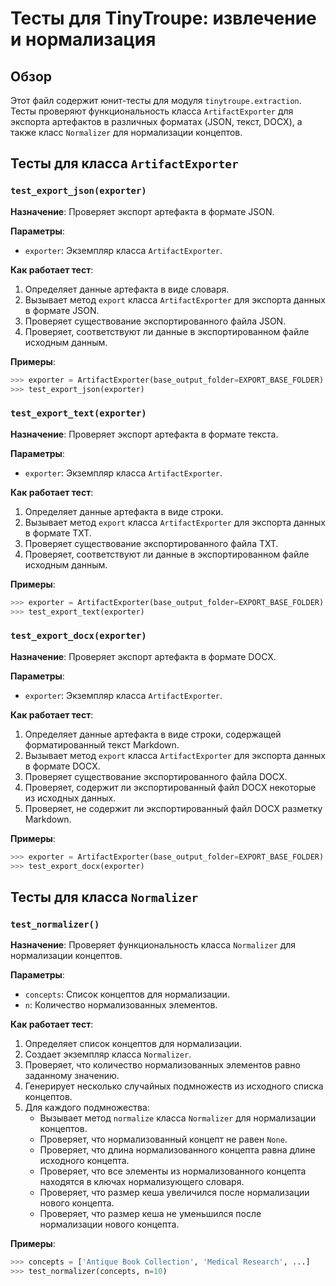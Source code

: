 # Тесты для TinyTroupe: извлечение и нормализация

## Обзор

Этот файл содержит юнит-тесты для модуля `tinytroupe.extraction`. Тесты проверяют функциональность класса `ArtifactExporter` для экспорта артефактов в различных форматах (JSON, текст, DOCX), а также класс `Normalizer` для нормализации концептов.

## Тесты для класса `ArtifactExporter`

### `test_export_json(exporter)`

**Назначение**: Проверяет экспорт артефакта в формате JSON.

**Параметры**:

- `exporter`: Экземпляр класса `ArtifactExporter`.

**Как работает тест**:

1. Определяет данные артефакта в виде словаря.
2. Вызывает метод `export` класса `ArtifactExporter` для экспорта данных в формате JSON.
3. Проверяет существование экспортированного файла JSON.
4. Проверяет, соответствуют ли данные в экспортированном файле исходным данным.

**Примеры**:

```python
>>> exporter = ArtifactExporter(base_output_folder=EXPORT_BASE_FOLDER)
>>> test_export_json(exporter)
```

### `test_export_text(exporter)`

**Назначение**: Проверяет экспорт артефакта в формате текста.

**Параметры**:

- `exporter`: Экземпляр класса `ArtifactExporter`.

**Как работает тест**:

1. Определяет данные артефакта в виде строки.
2. Вызывает метод `export` класса `ArtifactExporter` для экспорта данных в формате TXT.
3. Проверяет существование экспортированного файла TXT.
4. Проверяет, соответствуют ли данные в экспортированном файле исходным данным.

**Примеры**:

```python
>>> exporter = ArtifactExporter(base_output_folder=EXPORT_BASE_FOLDER)
>>> test_export_text(exporter)
```

### `test_export_docx(exporter)`

**Назначение**: Проверяет экспорт артефакта в формате DOCX.

**Параметры**:

- `exporter`: Экземпляр класса `ArtifactExporter`.

**Как работает тест**:

1. Определяет данные артефакта в виде строки, содержащей форматированный текст Markdown.
2. Вызывает метод `export` класса `ArtifactExporter` для экспорта данных в формате DOCX.
3. Проверяет существование экспортированного файла DOCX.
4. Проверяет, содержит ли экспортированный файл DOCX некоторые из исходных данных.
5. Проверяет, не содержит ли экспортированный файл DOCX разметку Markdown.

**Примеры**:

```python
>>> exporter = ArtifactExporter(base_output_folder=EXPORT_BASE_FOLDER)
>>> test_export_docx(exporter)
```

## Тесты для класса `Normalizer`

### `test_normalizer()`

**Назначение**: Проверяет функциональность класса `Normalizer` для нормализации концептов.

**Параметры**:

- `concepts`: Список концептов для нормализации.
- `n`: Количество нормализованных элементов.

**Как работает тест**:

1. Определяет список концептов для нормализации.
2. Создает экземпляр класса `Normalizer`.
3. Проверяет, что количество нормализованных элементов равно заданному значению.
4. Генерирует несколько случайных подмножеств из исходного списка концептов.
5. Для каждого подмножества:
    - Вызывает метод `normalize` класса `Normalizer` для нормализации концептов.
    - Проверяет, что нормализованный концепт не равен `None`.
    - Проверяет, что длина нормализованного концепта равна длине исходного концепта.
    - Проверяет, что все элементы из нормализованного концепта находятся в ключах нормализующего словаря.
    - Проверяет, что размер кеша увеличился после нормализации нового концепта.
    - Проверяет, что размер кеша не уменьшился после нормализации нового концепта.

**Примеры**:

```python
>>> concepts = ['Antique Book Collection', 'Medical Research', ...]
>>> test_normalizer(concepts, n=10)
```